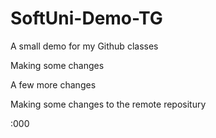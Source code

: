 # SoftUni-Demo-TG
A small demo for my Github classes

Making some changes

A few more changes

Making some changes to the remote repositury

:000
